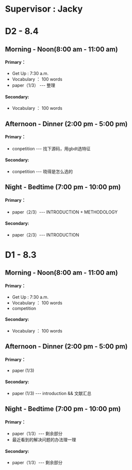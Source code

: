 # **Supervisor : Jacky**

# D2 - 8.4
## Morning - Noon(8:00 am - 11:00 am)
#### Primary：
- Get Up : 7:30 a.m.
- Vocabulary ： 100 words
- paper（1/3） --- 整理
#### Secondary:
- Vocabulary ： 100 words

## Afternoon - Dinner (2:00 pm - 5:00 pm)
#### Primary：
- conpetition --- 找下源码，用gbdt选特征
#### Secondary:
- conpetition --- 晓得是怎么选的

## Night - Bedtime (7:00 pm - 10:00 pm)
#### Primary：
- paper（2/3）--- INTRODUCTION + METHODOLOGY
#### Secondary:
- paper（2/3）--- INTRODUCTION

# D1 - 8.3
## Morning - Noon(8:00 am - 11:00 am)
#### Primary：
- Get Up : 7:30 a.m.
- Vocabulary ： 100 words
- competition
#### Secondary:
- Vocabulary ： 100 words

## Afternoon - Dinner (2:00 pm - 5:00 pm)
#### Primary：
- paper (1/3)
#### Secondary:
- paper (1/3) --- introduction && 文献汇总

## Night - Bedtime (7:00 pm - 10:00 pm)
#### Primary：
- paper（1/3）--- 剩余部分
- 最近看到的解决问题的办法理一理
#### Secondary:
- paper（1/3）--- 剩余部分